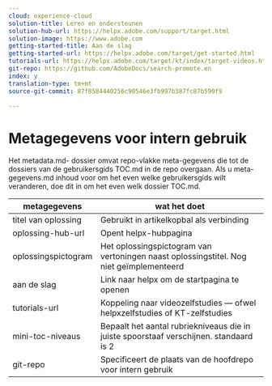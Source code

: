 ```yaml
---
cloud: experience-cloud
solution-title: Leren en ondersteunen
solution-hub-url: https://helpx.adobe.com/support/target.html
solution-image: https://www.adobe.com
getting-started-title: Aan de slag
getting-started-url: https://helpx.adobe.com/target/get-started.html
tutorials-url: https://helpx.adobe.com/target/kt/index/target-videos.html
git-repo: https://github.com/AdobeDocs/search-promote.en
index: y
translation-type: tm+mt
source-git-commit: 87f8584440256c90546e3fb997b387fc87b590f9

---
```



# Metagegevens voor intern gebruik

Het metadata.md- dossier omvat repo-vlakke meta-gegevens die tot de dossiers van de gebruikersgids TOC.md in de repo overgaan. Als u meta-gegevens.md inhoud voor om het even welke gebruikersgids wilt veranderen, doe dit in om het even welk dossier TOC.md.

| metagegevens | wat het doet |
|--- |--- |
| titel van oplossing | Gebruikt in artikelkopbal als verbinding |
| oplossing-hub-url | Opent helpx-hubpagina |
| oplossingspictogram | Het oplossingspictogram van vertoningen naast oplossingstitel. Nog niet geïmplementeerd |
| aan de slag | Link naar helpx om de startpagina te openen |
| tutorials-url | Koppeling naar videozelfstudies — ofwel helpxzelfstudies of KT-zelfstudies |
| mini-toc-niveaus | Bepaalt het aantal rubriekniveaus die in juiste spoorstaaf verschijnen. standaard is 2 |
| git-repo | Specificeert de plaats van de hoofdrepo voor intern gebruik |
